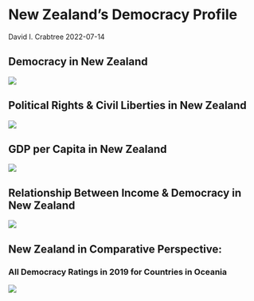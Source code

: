 New Zealand’s Democracy Profile
================
David I. Crabtree
2022-07-14

## Democracy in New Zealand

![](C:\Users\David\Desktop\PROGRA~1\FILESA~1\DEMOCR~1\reports\NEWZEA~1/figure-gfm/Demscore-1.png)<!-- -->

## Political Rights & Civil Liberties in New Zealand

![](C:\Users\David\Desktop\PROGRA~1\FILESA~1\DEMOCR~1\reports\NEWZEA~1/figure-gfm/Political%20Rights%20&%20Civil%20Libs-1.png)<!-- -->

## GDP per Capita in New Zealand

![](C:\Users\David\Desktop\PROGRA~1\FILESA~1\DEMOCR~1\reports\NEWZEA~1/figure-gfm/GDP%20per%20Capita-1.png)<!-- -->

## Relationship Between Income & Democracy in New Zealand

![](C:\Users\David\Desktop\PROGRA~1\FILESA~1\DEMOCR~1\reports\NEWZEA~1/figure-gfm/Income%20&%20Dem-1.png)<!-- -->

## New Zealand in Comparative Perspective:

### All Democracy Ratings in 2019 for Countries in Oceania

![](C:\Users\David\Desktop\PROGRA~1\FILESA~1\DEMOCR~1\reports\NEWZEA~1/figure-gfm/Democracy%20in%20Comparative%20Perspective-1.png)<!-- -->
